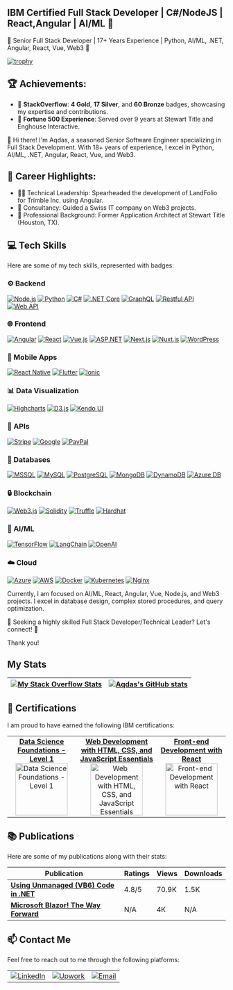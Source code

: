 ## IBM Certified Full Stack Developer | C#/NodeJS | React,Angular | AI/ML 👋


🌟 Senior Full Stack Developer | 17+ Years Experience | Python, AI/ML, .NET, Angular, React, Vue, Web3 🌟

[![trophy](https://github-profile-trophy.vercel.app/?username=aqiftekhar)](https://github.com/ryo-ma/github-profile-trophy)

## 🏆 Achievements:
- 🏅 **StackOverflow**: **4 Gold**, **17 Silver**, and **60 Bronze** badges, showcasing my expertise and contributions.
- 🌟 **Fortune 500 Experience**: Served over 9 years at Stewart Title and Enghouse Interactive.

👋 Hi there! I'm Aqdas, a seasoned Senior Software Engineer specializing in Full Stack Development. With 18+ years of experience, I excel in Python, AI/ML, .NET, Angular, React, Vue, and Web3.

## 🚀 Career Highlights:
- 👨‍💻 Technical Leadership: Spearheaded the development of LandFolio for Trimble Inc. using Angular.
- 💼 Consultancy: Guided a Swiss IT company on Web3 projects.
- 🏢 Professional Background: Former Application Architect at Stewart Title (Houston, TX).

## 💻 Tech Skills

Here are some of my tech skills, represented with badges:

### ⚙️ Backend
[![Node.js](https://img.shields.io/badge/Node.js-339933?style=for-the-badge&logo=node.js&logoColor=white)](https://nodejs.org/)
[![Python](https://img.shields.io/badge/Python-3776AB?style=for-the-badge&logo=python&logoColor=white)](https://www.python.org/)
[![C#](https://img.shields.io/badge/C%23-239120?style=for-the-badge&logo=c-sharp&logoColor=white)](https://docs.microsoft.com/en-us/dotnet/csharp/)
[![.NET Core](https://img.shields.io/badge/.NET%20Core-512BD4?style=for-the-badge&logo=dot-net&logoColor=white)](https://dotnet.microsoft.com/)
[![GraphQL](https://img.shields.io/badge/GraphQL-E10098?style=for-the-badge&logo=graphql&logoColor=white)](https://graphql.org/)
[![Restful API](https://img.shields.io/badge/RESTful%20API-25D366?style=for-the-badge&logo=api&logoColor=white)](https://en.wikipedia.org/wiki/Representational_state_transfer)
[![Web API](https://img.shields.io/badge/Web%20API-2E8B57?style=for-the-badge&logo=api&logoColor=white)](https://en.wikipedia.org/wiki/Web_API)

### 🌐 Frontend
[![Angular](https://img.shields.io/badge/Angular-DD0031?style=for-the-badge&logo=angular&logoColor=white)](https://angular.io/)
[![React](https://img.shields.io/badge/React-61DAFB?style=for-the-badge&logo=react&logoColor=white)](https://reactjs.org/)
[![Vue.js](https://img.shields.io/badge/Vue.js-4FC08D?style=for-the-badge&logo=vue.js&logoColor=white)](https://vuejs.org/)
[![ASP.NET](https://img.shields.io/badge/ASP.NET-5C2D91?style=for-the-badge&logo=aspnet&logoColor=white)](https://dotnet.microsoft.com/apps/aspnet)
[![Next.js](https://img.shields.io/badge/Next.js-000000?style=for-the-badge&logo=next.js&logoColor=white)](https://nextjs.org/)
[![Nuxt.js](https://img.shields.io/badge/Nuxt.js-00C58E?style=for-the-badge&logo=nuxt.js&logoColor=white)](https://nuxtjs.org/)
[![WordPress](https://img.shields.io/badge/WordPress-21759B?style=for-the-badge&logo=wordpress&logoColor=white)](https://wordpress.org/)

### 📱 Mobile Apps
[![React Native](https://img.shields.io/badge/React%20Native-20232A?style=for-the-badge&logo=react&logoColor=61DAFB)](https://reactnative.dev/)
[![Flutter](https://img.shields.io/badge/Flutter-02569B?style=for-the-badge&logo=flutter&logoColor=white)](https://flutter.dev/)
[![Ionic](https://img.shields.io/badge/Ionic-3880FF?style=for-the-badge&logo=ionic&logoColor=white)](https://ionicframework.com/)

### 📊 Data Visualization
[![Highcharts](https://img.shields.io/badge/Highcharts-6E6E6E?style=for-the-badge&logo=highcharts&logoColor=white)](https://www.highcharts.com/)
[![D3.js](https://img.shields.io/badge/D3.js-F9A825?style=for-the-badge&logo=d3.js&logoColor=white)](https://d3js.org/)
[![Kendo UI](https://img.shields.io/badge/Kendo%20UI-0082FC?style=for-the-badge&logo=kendo-ui&logoColor=white)](https://www.telerik.com/kendo-ui)

### 🔗 APIs
[![Stripe](https://img.shields.io/badge/Stripe-635BFF?style=for-the-badge&logo=stripe&logoColor=white)](https://stripe.com/)
[![Google](https://img.shields.io/badge/Google-4285F4?style=for-the-badge&logo=google&logoColor=white)](https://cloud.google.com/)
[![PayPal](https://img.shields.io/badge/PayPal-003087?style=for-the-badge&logo=paypal&logoColor=white)](https://www.paypal.com/)

### 💾 Databases
[![MSSQL](https://img.shields.io/badge/MSSQL-CC2927?style=for-the-badge&logo=microsoft-sql-server&logoColor=white)](https://www.microsoft.com/en-us/sql-server)
[![MySQL](https://img.shields.io/badge/MySQL-4479A1?style=for-the-badge&logo=mysql&logoColor=white)](https://www.mysql.com/)
[![PostgreSQL](https://img.shields.io/badge/PostgreSQL-336791?style=for-the-badge&logo=postgresql&logoColor=white)](https://www.postgresql.org/)
[![MongoDB](https://img.shields.io/badge/MongoDB-47A248?style=for-the-badge&logo=mongodb&logoColor=white)](https://www.mongodb.com/)
[![DynamoDB](https://img.shields.io/badge/DynamoDB-4053D6?style=for-the-badge&logo=amazon-dynamodb&logoColor=white)](https://aws.amazon.com/dynamodb/)
[![Azure DB](https://img.shields.io/badge/Azure%20DB-0089D6?style=for-the-badge&logo=azure&logoColor=white)](https://azure.microsoft.com/en-us/services/sql-database/)

### 🔒 Blockchain
[![Web3.js](https://img.shields.io/badge/Web3.js-F4A4D0?style=for-the-badge&logo=web3.js&logoColor=white)](https://web3js.org/)
[![Solidity](https://img.shields.io/badge/Solidity-363636?style=for-the-badge&logo=solidity&logoColor=white)](https://soliditylang.org/)
[![Truffle](https://img.shields.io/badge/Truffle-3D4F7A?style=for-the-badge&logo=truffle&logoColor=white)](https://www.trufflesuite.com/)
[![Hardhat](https://img.shields.io/badge/Hardhat-4D3C2D?style=for-the-badge&logo=hardhat&logoColor=white)](https://hardhat.org/)

### 🤖 AI/ML
[![TensorFlow](https://img.shields.io/badge/TensorFlow-FF6F00?style=for-the-badge&logo=tensorflow&logoColor=white)](https://www.tensorflow.org/)
[![LangChain](https://img.shields.io/badge/LangChain-007ACC?style=for-the-badge&logo=langchain&logoColor=white)](https://langchain.com/)
[![OpenAI](https://img.shields.io/badge/OpenAI-8C1D40?style=for-the-badge&logo=openai&logoColor=white)](https://openai.com/)

### ☁️ Cloud
[![Azure](https://img.shields.io/badge/Azure-0089D6?style=for-the-badge&logo=microsoft-azure&logoColor=white)](https://azure.microsoft.com/)
[![AWS](https://img.shields.io/badge/AWS-232F3E?style=for-the-badge&logo=amazonaws&logoColor=white)](https://aws.amazon.com/)
[![Docker](https://img.shields.io/badge/Docker-2496ED?style=for-the-badge&logo=docker&logoColor=white)](https://www.docker.com/)
[![Kubernetes](https://img.shields.io/badge/Kubernetes-326CE5?style=for-the-badge&logo=kubernetes&logoColor=white)](https://kubernetes.io/)
[![Nginx](https://img.shields.io/badge/Nginx-009639?style=for-the-badge&logo=nginx&logoColor=white)](https://www.nginx.com/)


Currently, I am focused on AI/ML, React, Angular, Vue, Node.js, and Web3 projects. I excel in database design, complex stored procedures, and query optimization.

🚀 Seeking a highly skilled Full Stack Developer/Technical Leader? Let's connect! 🚀

Thank you! 


## My Stats

| [![My Stack Overflow Stats](https://so-stats-kurt-liao.vercel.app/api?user=2871356)](https://github.com/kurt-liao/so-stats) | [![Aqdas's GitHub stats](https://github-readme-stats.vercel.app/api?username=aqiftekhar)](https://github.com/anuraghazra/github-readme-stats) |
| --- | --- |


## 📜 Certifications

I am proud to have earned the following IBM certifications:

<table style="width: 100%; text-align: center;">
  <tr>
    <td>
      <strong><a href="https://www.credly.com/badges/f66d29c7-b433-4e5f-b148-26d69719d16e/public_url">Data Science Foundations - Level 1</a></strong><br>
      <img src="https://images.credly.com/size/120x120/images/5ca7b236-6105-4154-ba22-c8ae12ec1d8c/Data_Sci_Found_Level_1_-_CC_-_2019.png" width="120" height="120" alt="Data Science Foundations - Level 1">
    </td>
    <td>
      <strong><a href="https://www.credly.com/badges/0ad7c236-a7f6-45b0-810e-ef8f34501111/public_url">Web Development with HTML, CSS, and JavaScript Essentials</a></strong><br>
      <img src="https://images.credly.com/size/120x120/images/2d1797d5-1de7-4778-8975-9e5c6ec73a1a/image.png" width="120" height="120" alt="Web Development with HTML, CSS, and JavaScript Essentials">
    </td>
    <td>
      <strong><a href="https://www.credly.com/badges/3649bcd8-5773-404d-a8f9-13dfa55d58ae/public_url">Front-end Development with React</a></strong><br>
      <img src="https://images.credly.com/size/120x120/images/6f458365-ea60-44e7-acdd-88d9dd114cf2/image.png" width="120" height="120" alt="Front-end Development with React">
    </td>
  </tr>
</table>



## 📚 Publications

Here are some of my publications along with their stats:

| Publication | Ratings | Views | Downloads |
| --- | --- | --- | --- |
| **[Using Unmanaged (VB6) Code in .NET](https://www.codeproject.com/Articles/154144/Using-Unmanaged-VB6-Code-in-NET)** | 4.8/5 | 70.9K | 1.5K |
| **[Microsoft Blazor! The Way Forward](https://www.linkedin.com/pulse/microsoft-blazor-way-forward-aqdas-iftekhar/)** | N/A | 4K | N/A |


## 📫 Contact Me

Feel free to reach out to me through the following platforms:

<table>
  <tr>
    <td>
      <a href="https://www.linkedin.com/in/aiftekhar/">
        <img src="https://img.shields.io/badge/LinkedIn-Connect-blue?style=for-the-badge&logo=linkedin" alt="LinkedIn">
      </a>
    </td>
    <td>
      <a href="https://www.upwork.com/freelancers/~014f46a668bd15b677/">
        <img src="https://img.shields.io/badge/Upwork-Hire%20Me-orange?style=for-the-badge&logo=upwork" alt="Upwork">
      </a>
    </td>
    <td>
      <a href="mailto:aqdasiftekhar@gmail.com">
        <img src="https://img.shields.io/badge/Email-Contact%20Me-red?style=for-the-badge&logo=gmail" alt="Email">
      </a>
    </td>
  </tr>
</table>
